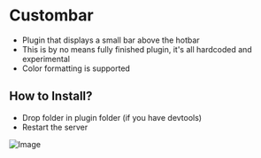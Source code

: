 # Custombar
- Plugin that displays a small bar above the hotbar
- This is by no means fully finished plugin, it's all hardcoded and experimental
- Color formatting is supported

## How to Install?
* Drop folder in plugin folder (if you have devtools) 
* Restart the server

![Image](../Ignaciox/Custombar/example.png?raw=true)
